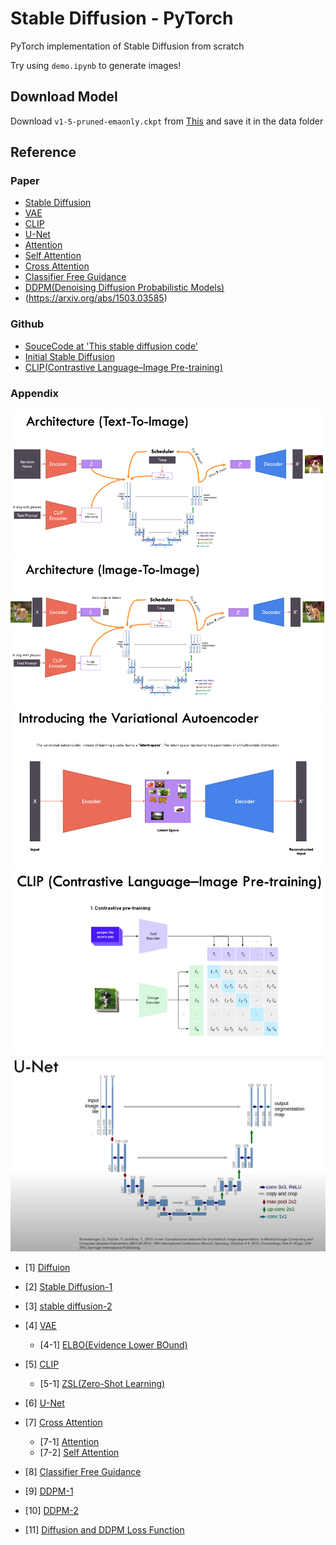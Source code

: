 # Stable Diffusion - PyTorch
PyTorch implementation of Stable Diffusion from scratch

Try using `demo.ipynb` to generate images!  

## Download Model
Download `v1-5-pruned-emaonly.ckpt` from
[This](https://huggingface.co/runwayml/stable-diffusion-v1-5/tree/main)
and save it in the data folder  


## Reference

### Paper
- [Stable Diffusion](https://arxiv.org/abs/2112.10752)
- [VAE](https://arxiv.org/abs/1312.6114)
- [CLIP](https://arxiv.org/abs/2103.00020)
- [U-Net](https://arxiv.org/abs/1505.04597)
- [Attention](https://arxiv.org/abs/1706.03762)
- [Self Attention](https://arxiv.org/abs/1812.07860v1)
- [Cross Attention](https://arxiv.org/abs/2103.14899)
- [Classifier Free Guidance](https://arxiv.org/abs/2207.12598)
- [DDPM(Denoising Diffusion Probabilistic Models)](https://arxiv.org/abs/2006.11239)
- (https://arxiv.org/abs/1503.03585)  


### Github
- [SouceCode at 'This stable diffusion code'](https://github.com/hkproj/pytorch-stable-diffusion)
- [Initial Stable Diffusion](https://github.com/CompVis/stable-diffusion)
- [CLIP(Contrastive Language–Image Pre-training)](https://github.com/openai/CLIP)  


### Appendix
![Stable Diffusion(Text-To-Image)](images/Text-To-Image.png)
![Stable Diffusion(Image-To-Image)](images/Image-To-Image.png)
![VAE](images/VAE.png)
![CLIP](images/CLIP.png)
![U-Net](images/U-Net.png)  


- [1] [Diffuion](https://lilianweng.github.io/posts/2021-07-11-diffusion-models/)  
- [2] [Stable Diffusion-1](https://ffighting.net/deep-learning-paper-review/diffusion-model/stable-diffusion/)  
- [3] [stable diffusion-2](https://ai-bloger.tistory.com/96)  
- [4] [VAE](https://process-mining.tistory.com/161)  
  - [4-1] [ELBO(Evidence Lower BOund)](https://modulabs.co.kr/blog/variational-inference-intro/)  
- [5] [CLIP](https://simonezz.tistory.com/88)  
  - [5-1] [ZSL(Zero-Shot Learning)](https://deep-learning-study.tistory.com/873)  
- [6] [U-Net](https://blog.kubwa.co.kr/%EB%85%BC%EB%AC%B8%EB%A6%AC%EB%B7%B0-unet-convolutional-networks-for-biomedical-image-segmentation-2015-unet%EA%B5%AC%ED%98%84-%EC%8B%A4%EC%8A%B5-w-pytorch-40f9e54890d3)  
- [7] [Cross Attention](https://vds.sogang.ac.kr/wp-content/uploads/2023/01/2022%ED%95%98%EA%B3%84%EC%84%B8%EB%AF%B8%EB%82%98_%EC%9C%A0%ED%98%84%EC%9A%B0.pdf)  
  - [7-1] [Attention](https://glee1228.tistory.com/3)  
  - [7-2] [Self Attention](https://ratsgo.github.io/nlpbook/docs/language_model/tr_self_attention/)  

- [8] [Classifier Free Guidance](https://ffighting.net/deep-learning-paper-review/diffusion-model/classifier-free-guidance/)  
- [9] [DDPM-1](https://process-mining.tistory.com/188)  
- [10] [DDPM-2](https://ivdevlog.tistory.com/14)  
- [11] [Diffusion and DDPM Loss Function](https://xoft.tistory.com/33)  
